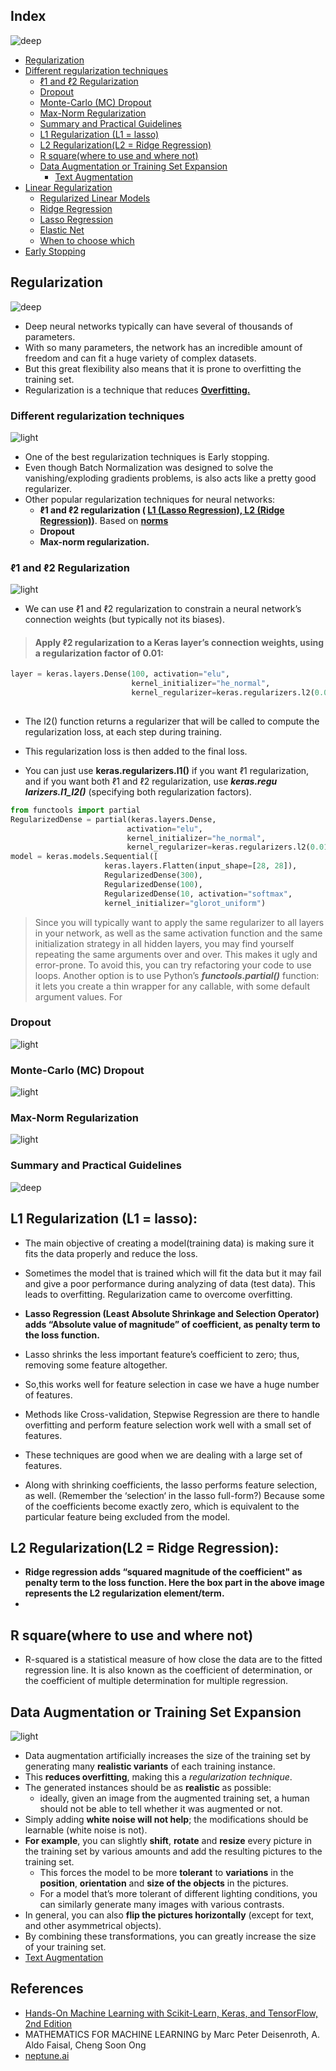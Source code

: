 ## Index
![deep](https://user-images.githubusercontent.com/12748752/141667909-22520af3-61cf-4cbc-a8f5-f99947c9b10d.png)
* [Regularization](#regularization)
* [Different regularization techniques](#different-regularization-techniques)
  * [ℓ1 and ℓ2 Regularization](#%E2%84%931-and-%E2%84%932-regularization)
  * [Dropout](#dropout)
  * [Monte-Carlo (MC) Dropout](#monte-carlo-mc-dropout)
  * [Max-Norm Regularization](#max-norm-regularization)
  * [Summary and Practical Guidelines](#summary-and-practical-guidelines)
  * [L1 Regularization (L1 = lasso)](#l1-regularization-l1--lasso)
  * [L2 Regularization(L2 = Ridge Regression)](#l2-regularizationl2--ridge-regression)
  * [R square(where to use and where not)](#r-squarewhere-to-use-and-where-not)
  * [Data Augmentation or Training Set Expansion](#data-augmentation-or-training-set-expansion)
    * [Text Augmentation](https://github.com/iAmKankan/Research-and-development/blob/main/Text_Augmentation/README.md) 
* [Linear Regularization](https://github.com/iAmKankan/Regularization/blob/master/linear_regularization.md)
  * [Regularized Linear Models](https://github.com/iAmKankan/Regularization/blob/master/linear_regularization.md#regularized-linear-models)
  * [Ridge Regression](https://github.com/iAmKankan/Regularization/blob/master/linear_regularization.md#ridge-regression)
  * [Lasso Regression](https://github.com/iAmKankan/Regularization/blob/master/linear_regularization.md#lasso-regression)
  * [Elastic Net](https://github.com/iAmKankan/Regularization/blob/master/linear_regularization.md#elastic-net)
  * [When to choose which](https://github.com/iAmKankan/Regularization/blob/master/linear_regularization.md#when-to-choose-which)
* [Early Stopping](#early-stopping)

## Regularization
![deep](https://user-images.githubusercontent.com/12748752/141667909-22520af3-61cf-4cbc-a8f5-f99947c9b10d.png)
* Deep neural networks typically can have several of thousands of parameters. 
* With so many parameters, the network has an incredible amount of freedom and can fit a huge variety of complex datasets. 
* But this great flexibility also means that it is prone to overfitting the training set.
* Regularization is a technique that reduces [**Overfitting.**](https://github.com/iAmKankan/MachineLearning_With_Python#overfitting-and-underfitting)

### Different regularization techniques
![light](https://user-images.githubusercontent.com/12748752/141667908-4ec63aed-5cd0-4b35-9a45-3d52fba893b8.png)

* One of the best regularization techniques is Early stopping. 
* Even though Batch Normalization was designed to solve the vanishing/exploding gradients problems, is also acts like a pretty good regularizer.
* Other popular regularization techniques for neural networks:
  * **ℓ1 and ℓ2 regularization ( [L1 (Lasso Regression), L2 (Ridge Regression)](https://github.com/iAmKankan/Regularization/blob/master/linear_regularization.md))**. Based on [**norms**](https://github.com/iAmKankan/Mathematics/blob/main/norm.md)
  * **Dropout** 
  * **Max-norm regularization.**

### ℓ1 and ℓ2 Regularization
![light](https://user-images.githubusercontent.com/12748752/141667908-4ec63aed-5cd0-4b35-9a45-3d52fba893b8.png)
* We can use ℓ1 and ℓ2 regularization to constrain a neural network’s connection weights (but typically not its biases).
> #### Apply ℓ2 regularization to a Keras layer’s connection weights, using a regularization factor of 0.01:
```python
layer = keras.layers.Dense(100, activation="elu", 
                           kernel_initializer="he_normal", 
                           kernel_regularizer=keras.regularizers.l2(0.01))
                         
```

* The l2() function returns a regularizer that will be called to compute the regularization loss, at each step during training. 
* This regularization loss is then added to the final loss. 

* You can just use **keras.regularizers.l1()** if you want ℓ1 regularization, and if you want both ℓ1 and ℓ2 regularization, use _**keras.regu
larizers.l1_l2()**_ (specifying both regularization factors).

```python
from functools import partial
RegularizedDense = partial(keras.layers.Dense,
                          activation="elu",
                          kernel_initializer="he_normal",
                          kernel_regularizer=keras.regularizers.l2(0.01))
model = keras.models.Sequential([
                     keras.layers.Flatten(input_shape=[28, 28]),
                     RegularizedDense(300),
                     RegularizedDense(100),
                     RegularizedDense(10, activation="softmax",
                     kernel_initializer="glorot_uniform")
```
 
> Since you will typically want to apply the same regularizer to all layers in your network,
as well as the same activation function and the same initialization strategy in all
hidden layers, you may find yourself repeating the same arguments over and over.
This makes it ugly and error-prone. To avoid this, you can try refactoring your code
to use loops. Another option is to use Python’s _**functools.partial()**_ function: it lets
you create a thin wrapper for any callable, with some default argument values. For










### Dropout
![light](https://user-images.githubusercontent.com/12748752/141667908-4ec63aed-5cd0-4b35-9a45-3d52fba893b8.png)


### Monte-Carlo (MC) Dropout
![light](https://user-images.githubusercontent.com/12748752/141667908-4ec63aed-5cd0-4b35-9a45-3d52fba893b8.png)


### Max-Norm Regularization
![light](https://user-images.githubusercontent.com/12748752/141667908-4ec63aed-5cd0-4b35-9a45-3d52fba893b8.png)


### Summary and Practical Guidelines
![deep](https://user-images.githubusercontent.com/12748752/141667909-22520af3-61cf-4cbc-a8f5-f99947c9b10d.png)



## L1 Regularization (L1 = lasso):
 
 * The main objective of creating a model(training data) is making sure it fits the data properly and reduce the loss.
 * Sometimes the model that is trained which will fit the data but it may fail and give a poor performance during analyzing of data (test data). This leads to overfitting. Regularization came to overcome overfitting.
 
 
  * **Lasso Regression (Least Absolute Shrinkage and Selection Operator) adds “Absolute value of magnitude” of coefficient, as penalty term to the loss function.**
 * Lasso shrinks the less important feature’s coefficient to zero; thus, removing some feature altogether. 
 * So,this works well for feature selection in case we have a huge number of features.
 
 * Methods like Cross-validation, Stepwise Regression are there to handle overfitting and perform feature selection work well with a small set of features. 
 * These techniques are good when we are dealing with a large set of features.
* Along with shrinking coefficients, the lasso performs feature selection, as well. (Remember the ‘selection‘ in the lasso full-form?) Because some of the coefficients become exactly zero, which is equivalent to the particular feature being excluded from the model.


## L2 Regularization(L2 = Ridge Regression):

* **Ridge regression adds “squared magnitude of the coefficient" as penalty term to the loss function. Here the box part in the above image represents the L2 regularization element/term.**
* 


## R square(where to use and where not)
* R-squared is a statistical measure of how close the data are to the fitted regression line. It is also known as the coefficient of determination, or the coefficient of multiple determination for multiple regression.
## Data Augmentation or Training Set Expansion
![light](https://user-images.githubusercontent.com/12748752/141667908-4ec63aed-5cd0-4b35-9a45-3d52fba893b8.png)
* Data augmentation artificially increases the size of the training set by generating many **realistic variants** of each training instance. 
* This **reduces overfitting**, making this a _regularization technique_. 
* The generated instances should be as **realistic** as possible: 
   * ideally, given an image from the augmented training set, a human should not be able to tell whether it was augmented or not. 
* Simply adding **white noise will not help**; the modifications should be learnable (white noise is not). 
* **For example**, you can slightly **shift**, **rotate** and **resize** every picture in the training set by various amounts and add the resulting pictures to the training set.
   * This forces the model to be more **tolerant** to **variations** in the **position**, **orientation** and **size of the objects** in the pictures. 
   * For a model that’s more tolerant of different lighting conditions, you can similarly generate many images with various contrasts. 
* In general, you can also **flip the pictures horizontally** (except for text, and other asymmetrical objects). 
* By combining these transformations, you can greatly increase the size of your training set.
* [Text Augmentation](https://github.com/iAmKankan/Research-and-development/blob/main/Text_Augmentation/README.md) 
## References
* [Hands-On Machine Learning with Scikit-Learn, Keras, and TensorFlow, 2nd Edition](https://www.oreilly.com/library/view/hands-on-machine-learning/9781492032632/)
* MATHEMATICS FOR MACHINE LEARNING by Marc Peter Deisenroth, A. Aldo Faisal, Cheng Soon Ong
* [neptune.ai](https://neptune.ai/blog/data-augmentation-nlp#:~:text=Apply%20data%20augmentation%20to%20your,just%20as%20powerful%20for%20NLP.)
